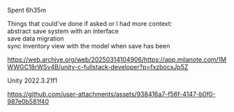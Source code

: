 Spent 6h35m

Things that could've done if asked or I had more context:  
abstract save system with an interface  
save data migration  
sync inventory view with the model when save has been  

https://web.archive.org/web/20250314104906/https://app.milanote.com/1MWWGC18rWSv4B/unity-c-fullstack-developer?p=fxzbocxJp5Z

Unity 2022.3.21f1


https://github.com/user-attachments/assets/938416a7-f56f-4147-b0f0-987e0b581f40

